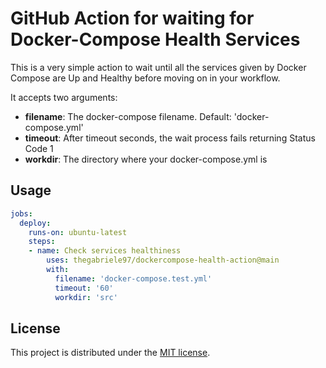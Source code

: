 # GitHub Action for waiting for Docker-Compose Health Services

This is a very simple action to wait until all the services given by Docker Compose are Up and Healthy before moving on in your workflow.

It accepts two arguments:
 - **filename**: The docker-compose filename. Default: 'docker-compose.yml'
 - **timeout**: After timeout seconds, the wait process fails returning Status Code 1
 - **workdir**: The directory where your docker-compose.yml is

## Usage
```yaml
jobs:
  deploy:
    runs-on: ubuntu-latest
    steps:
    - name: Check services healthiness
        uses: thegabriele97/dockercompose-health-action@main
        with:
          filename: 'docker-compose.test.yml'
          timeout: '60'
          workdir: 'src'
```

## License

This project is distributed under the [MIT license](LICENSE.md).